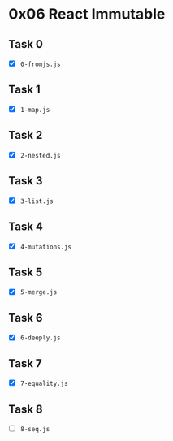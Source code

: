 # 0x06 React Immutable

## Task 0

- [x] `0-fromjs.js`

## Task 1

- [x] `1-map.js`

## Task 2

- [x] `2-nested.js`

## Task 3

- [x] `3-list.js`

## Task 4

- [x] `4-mutations.js`

## Task 5

- [x] `5-merge.js`

## Task 6

- [x] `6-deeply.js`

## Task 7

- [x] `7-equality.js`

## Task 8

- [ ] `8-seq.js`
